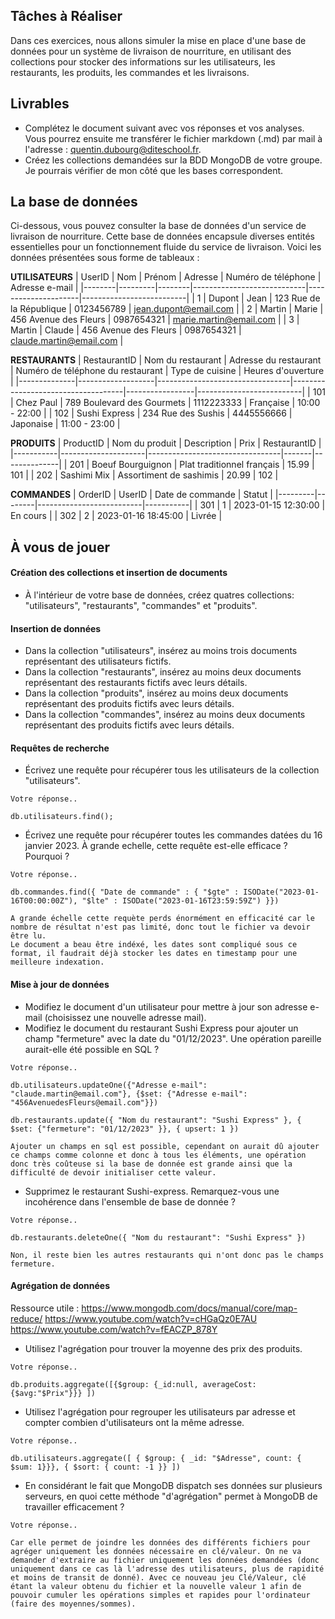 ## Tâches à Réaliser

Dans ces exercices, nous allons simuler la mise en place d'une base de données pour un système de livraison de nourriture, en utilisant des collections pour stocker des informations sur les utilisateurs, les restaurants, les produits, les commandes et les livraisons.

## Livrables
- Complétez le document suivant avec vos réponses et vos analyses. Vous pourrez ensuite me transférer le fichier markdown (.md) par mail à  l'adresse : quentin.dubourg@diteschool.fr.
- Créez les collections demandées sur la BDD MongoDB de votre groupe. Je pourrais vérifier de mon côté que les bases correspondent.

## La base de données
Ci-dessous, vous pouvez consulter la base de données d'un service de livraison de nourriture. Cette base de données encapsule diverses entités essentielles pour un fonctionnement fluide du service de livraison. Voici les données présentées sous forme de tableaux : 

**UTILISATEURS**
| UserID | Nom     | Prénom | Adresse                    | Numéro de téléphone | Adresse e-mail           |
|--------|---------|--------|----------------------------|---------------------|--------------------------|
| 1      | Dupont  | Jean   | 123 Rue de la République   | 0123456789          | jean.dupont@email.com   |
| 2      | Martin  | Marie  | 456 Avenue des Fleurs      | 0987654321          | marie.martin@email.com  |
| 3      | Martin  | Claude  | 456 Avenue des Fleurs      | 0987654321          | claude.martin@email.com  |


**RESTAURANTS**
| RestaurantID | Nom du restaurant | Adresse du restaurant          | Numéro de téléphone du restaurant | Type de cuisine | Heures d'ouverture       |
|--------------|-------------------|---------------------------------|------------------------------------|-----------------|--------------------------|
| 101          | Chez Paul         | 789 Boulevard des Gourmets      | 1112223333                         | Française       | 10:00 - 22:00           |
| 102          | Sushi Express     | 234 Rue des Sushis              | 4445556666                         | Japonaise       | 11:00 - 23:00           |

**PRODUITS**
| ProductID | Nom du produit      | Description                     | Prix  | RestaurantID |
|-----------|---------------------|---------------------------------|-------|--------------|
| 201       | Boeuf Bourguignon   | Plat traditionnel français       | 15.99 | 101          |
| 202       | Sashimi Mix         | Assortiment de sashimis          | 20.99 | 102          |

**COMMANDES**
| OrderID | UserID | Date de commande         | Statut    |
|---------|--------|--------------------------|-----------|
| 301     | 1      | 2023-01-15 12:30:00     | En cours  |
| 302     | 2      | 2023-01-16 18:45:00     | Livrée    |

## À vous de jouer
#### Création des collections et insertion de documents

- À l'intérieur de votre base de données, créez quatres collections: "utilisateurs", "restaurants", "commandes" et "produits".

#### Insertion de données

- Dans la collection "utilisateurs", insérez au moins trois documents représentant des utilisateurs fictifs.
- Dans la collection "restaurants", insérez au moins deux documents représentant des restaurants fictifs avec leurs détails.
- Dans la collection "produits", insérez au moins deux documents représentant des produits fictifs avec leurs détails.
- Dans la collection "commandes", insérez au moins deux documents représentant des produits fictifs avec leurs détails.

#### Requêtes de recherche

- Écrivez une requête pour récupérer tous les utilisateurs de la collection "utilisateurs".

`Votre réponse..` 

    db.utilisateurs.find();

- Écrivez une requête pour récupérer toutes les commandes datées du 16 janvier 2023. À grande echelle, cette requête est-elle efficace ? Pourquoi ?

`Votre réponse..` 

    db.commandes.find({ "Date de commande" : { "$gte" : ISODate("2023-01-16T00:00:00Z"), "$lte" : ISODate("2023-01-16T23:59:59Z") }})
    
    A grande échelle cette requète perds énormément en efficacité car le nombre de résultat n'est pas limité, donc tout le fichier va devoir être lu.
    Le document a beau être indéxé, les dates sont compliqué sous ce format, il faudrait déjà stocker les dates en timestamp pour une meilleure indexation.

#### Mise à jour de données

- Modifiez le document d'un utilisateur pour mettre à jour son adresse e-mail (choisissez une nouvelle adresse mail).
- Modifiez le document du restaurant Sushi Express pour ajouter un champ "fermeture" avec la date du "01/12/2023". Une opération pareille aurait-elle été possible en SQL ?

`Votre réponse..` 

    db.utilisateurs.updateOne({"Adresse e-mail": "claude.martin@email.com"}, {$set: {"Adresse e-mail": "456AvenuedesFleurs@email.com"}})

    db.restaurants.update({ "Nom du restaurant": "Sushi Express" }, { $set: {"fermeture": "01/12/2023" }}, { upsert: 1 })

    Ajouter un champs en sql est possible, cependant on aurait dû ajouter ce champs comme colonne et donc à tous les éléments, une opération donc très coûteuse si la base de donnée est grande ainsi que la difficulté de devoir initialiser cette valeur.

- Supprimez le restaurant Sushi-express. Remarquez-vous une incohérence dans l'ensemble de base de donnée ?

`Votre réponse..` 

    db.restaurants.deleteOne({ "Nom du restaurant": "Sushi Express" })

    Non, il reste bien les autres restaurants qui n'ont donc pas le champs fermeture. 

#### Agrégation de données
Ressource utile : https://www.mongodb.com/docs/manual/core/map-reduce/ https://www.youtube.com/watch?v=cHGaQz0E7AU https://www.youtube.com/watch?v=fEACZP_878Y
- Utilisez l'agrégation pour trouver la moyenne des prix des produits.
 
`Votre réponse..`

    db.produits.aggregate([{$group: {_id:null, averageCost: {$avg:"$Prix"}}} ])

- Utilisez l'agrégation pour regrouper les utilisateurs par adresse et compter combien d'utilisateurs ont la même adresse.
 
`Votre réponse..` 

    db.utilisateurs.aggregate([ { $group: { _id: "$Adresse", count: { $sum: 1}}}, { $sort: { count: -1 }} ])

- En considérant le fait que MongoDB dispatch ses données sur plusieurs serveurs, en quoi cette méthode "d'agrégation" permet à MongoDB de travailler efficacement ?


`Votre réponse..` 
    
    Car elle permet de joindre les données des différents fichiers pour agréger uniquement les données nécessaire en clé/valeur. On ne va demander d'extraire au fichier uniquement les données demandées (donc uniquement dans ce cas là l'adresse des utilisateurs, plus de rapidité et moins de transit de donné). Avec ce nouveau jeu Clé/Valeur, clé étant la valeur obtenu du fichier et la nouvelle valeur 1 afin de pouvoir cumuler les opérations simples et rapides pour l'ordinateur (faire des moyennes/sommes).

